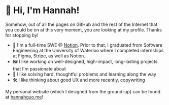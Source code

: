 # 👋 Hi, I'm Hannah!

Somehow, out of all the pages on GitHub and the rest of the Internet that you could be on at this very moment, you are looking at my profile. Thanks for stopping by!

- 🏫 I'm a full-time SWE @ [Notion](https://www.notion.so/). Prior to that, I graduated from Software Engineering at the University of Waterloo where I completed internships at Figma, Stripe, as well as Notion.
- 🖼️ I like working on well-designed, high-impact, long-lasting projects that I'm passionate about
- 🧩 I like solving hard, thoughtful problems and learning along the way
- 🛠️ I like thinking about good UX and more recently, copywriting

My personal website (which I designed from the ground-up) can be found at [hannahguo.me](https://hannahguo.me/)!
